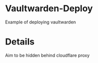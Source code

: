 # Vaultwarden-Deploy
Example of deploying vaultwarden

# Details
Aim to be hidden behind cloudflare proxy